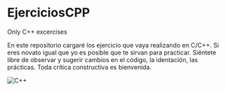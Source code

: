 # EjerciciosCPP
Only C++ excercises

En este repositorio cargaré los ejercicio que vaya realizando en C/C++. Si eres novato igual que yo es posible que te sirvan para practicar. 
Siéntete libre de observar y sugerir cambios en el código, la identación, las prácticas. Toda crítica constructiva es bienvenida. 

![C++](https://history-computer.com/wp-content/uploads/2022/03/C-language.jpg)
